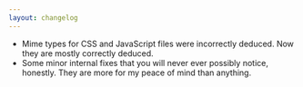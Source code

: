 ```yaml
---
layout: changelog
---
```


- Mime types for CSS and JavaScript files were incorrectly deduced. Now they are mostly correctly deduced.
- Some minor internal fixes that you will never ever possibly notice, honestly. They are more for my peace of mind than anything.